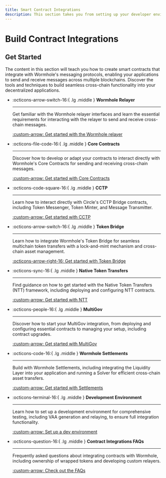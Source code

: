 ```yaml
---
title: Smart Contract Integrations
description: This section takes you from setting up your developer environment and configuring token transfers to deploying your custom multichain protocol. 
---
```


# Build Contract Integrations

## Get Started

The content in this section will teach you how to create smart contracts that integrate with Wormhole's messaging protocols, enabling your applications to send and receive messages across multiple blockchains. Discover the tools and techniques to build seamless cross-chain functionality into your decentralized applications.

<div class="grid cards" markdown>

-   :octicons-arrow-switch-16:{ .lg .middle } **Wormhole Relayer**

    ---

    Get familiar with the Wormhole relayer interfaces and learn the essential requirements for interacting with the relayer to send and receive cross-chain messages.

    [:custom-arrow: Get started with the Wormhole relayer](/docs/build/contract-integrations/wormhole-relayers/)

-   :octicons-file-code-16:{ .lg .middle } **Core Contracts**

    ---

    Discover how to develop or adapt your contracts to interact directly with Wormhole's Core Contracts for sending and receiving cross-chain messages.

    [:custom-arrow: Get started with Core Contracts](/docs/build/contract-integrations/core-contracts/)

-   :octicons-code-square-16:{ .lg .middle } **CCTP**

    ---

    Learn how to interact directly with Circle's CCTP Bridge contracts, including Token Messenger, Token Minter, and Message Transmitter. 

    [:custom-arrow: Get started with CCTP](/docs/build/contract-integrations/cctp/)

-   :octicons-arrow-switch-16:{ .lg .middle } **Token Bridge**

    ---

    Learn how to integrate Wormhole's Token Bridge for seamless multichain token transfers with a lock-and-mint mechanism and cross-chain asset management.

    [:octicons-arrow-right-16: Get started with Token Bridge](/docs/build/contract-integrations/token-bridge/)

-   :octicons-sync-16:{ .lg .middle } **Native Token Transfers**

    ---

    Find guidance on how to get started with the Native Token Transfers (NTT) framework, including deploying and configuring NTT contracts.

    [:custom-arrow: Get started with NTT](/docs/build/contract-integrations/native-token-transfers/)

-   :octicons-people-16:{ .lg .middle } **MultiGov**

    ---

    Discover how to start your MultiGov integration, from deploying and configuring essential contracts to managing your setup, including contract upgrades.

    [:custom-arrow: Get started with MultiGov](/docs/build/contract-integrations/multigov/)

-   :octicons-code-16:{ .lg .middle } **Wormhole Settlements**

    ---

    Build with Wormhole Settlements, including integrating the Liquidity Layer into your application and running a Solver for efficient cross-chain asset transfers.

    [:custom-arrow: Get started with Settlements](/docs/build/contract-integrations/settlements/)

-   :octicons-terminal-16:{ .lg .middle } **Development Environment**

    ---

    Learn how to set up a development environment for comprehensive testing, including VAA generation and relaying, to ensure full integration functionality.

    [:custom-arrow: Set up a dev environment](/docs/build/contract-integrations/dev-env/)

-   :octicons-question-16:{ .lg .middle } **Contract Integrations FAQs**

    ---

    Frequently asked questions about integrating contracts with Wormhole, including ownership of wrapped tokens and developing custom relayers.

    [:custom-arrow: Check out the FAQs](/docs/build/contract-integrations/faqs/)

</div>
